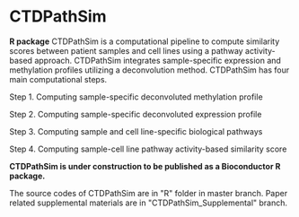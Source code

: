 # CTDPathSim
**R package** CTDPathSim is a computational pipeline to compute similarity scores between patient samples and cell lines using a pathway activity-based approach. CTDPathSim integrates sample-specific expression and methylation profiles utilizing a deconvolution method. CTDPathSim has four main computational steps.

 Step 1. Computing sample-specific deconvoluted methylation profile
 
 Step 2. Computing sample-specific deconvoluted expression profile
 
 Step 3. Computing sample and cell line-specific biological pathways
 
 Step 4. Computing sample-cell line pathway activity-based similarity score
 
 **CTDPathSim is under construction to be published as a Bioconductor R package.**
 
The source codes of CTDPathSim are in "R" folder in master branch.
Paper related supplemental materials are in "CTDPathSim_Supplemental" branch.
